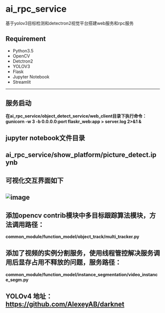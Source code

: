 # ai_rpc_service
基于yolov3目标检测和detectron2视觉平台搭建web服务和rpc服务
## Requirement
- Python3.5
- OpenCV
- Detctron2
- YOLOV3
- Flask
- Jupyter Notebook
- Streamlit
---------
## 服务启动
**在ai_rpc_service/object_detect_service/web_client目录下执行命令：**
**gunicorn -w 3 -b 0.0.0.0:port flaskr_web:app > server.log 2>&1 &**
## jupyter notebook文件目录
**ai_rpc_service/show_platform/picture_detect.ipynb**
---------
## 可视化交互界面如下
![image](https://i.loli.net/2020/04/08/PJ1NklYRCfq9bn5.png)
---------
## 添加opencv contrib模块中多目标跟踪算法模块，方法调用路径：
**common_module/function_model/object_track/multi_tracker.py**

## 添加了视频的实例分割服务，使用线程管控解决服务调用后显存占用不释放的问题，服务路径：
**common_module/function_model/instance_segmentation/video_instance_segm.py**

## YOLOv4 地址：https://github.com/AlexeyAB/darknet